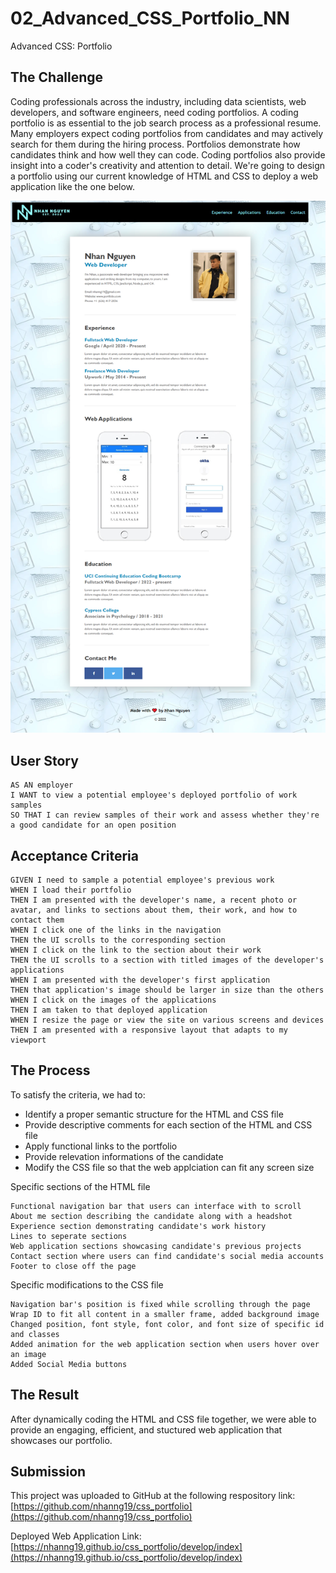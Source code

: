 # 02_Advanced_CSS_Portfolio_NN
Advanced CSS: Portfolio

## The Challenge
Coding professionals across the industry, including data scientists, web developers, and software engineers, need coding portfolios. 
A coding portfolio is as essential to the job search process as a professional resume. 
Many employers expect coding portfolios from candidates and may actively search for them during the hiring process.
Portfolios demonstrate how candidates think and how well they can code. 
Coding portfolios also provide insight into a coder's creativity and attention to detail.
We're going to design a portfolio using our current knowledge of HTML and CSS to  deploy a web application like the one below. 

![](./develop/assets/images/screenshot.png)

## User Story

```
AS AN employer
I WANT to view a potential employee's deployed portfolio of work samples
SO THAT I can review samples of their work and assess whether they're a good candidate for an open position
```

## Acceptance Criteria

```
GIVEN I need to sample a potential employee's previous work
WHEN I load their portfolio
THEN I am presented with the developer's name, a recent photo or avatar, and links to sections about them, their work, and how to contact them
WHEN I click one of the links in the navigation
THEN the UI scrolls to the corresponding section
WHEN I click on the link to the section about their work
THEN the UI scrolls to a section with titled images of the developer's applications
WHEN I am presented with the developer's first application
THEN that application's image should be larger in size than the others
WHEN I click on the images of the applications
THEN I am taken to that deployed application
WHEN I resize the page or view the site on various screens and devices
THEN I am presented with a responsive layout that adapts to my viewport
``` 

## The Process
To satisfy the criteria, we had to:
- Identify a proper semantic structure for the HTML and CSS file
- Provide descriptive comments for each section of the HTML and CSS file
- Apply functional links to the portfolio
- Provide relevation informations of the candidate
- Modify the CSS file so that the web applciation can fit any screen size

Specific sections of the HTML file

```
Functional navigation bar that users can interface with to scroll 
About me section describing the candidate along with a headshot
Experience section demonstrating candidate's work history
Lines to seperate sections
Web application sections showcasing candidate's previous projects
Contact section where users can find candidate's social media accounts
Footer to close off the page
```

Specific modifications to the CSS file

```
Navigation bar's position is fixed while scrolling through the page
Wrap ID to fit all content in a smaller frame, added background image
Changed position, font style, font color, and font size of specific id and classes
Added animation for the web application section when users hover over an image
Added Social Media buttons
```

## The Result
After dynamically coding the HTML and CSS file together, we were able to provide an engaging, efficient, and stuctured web application that showcases our portfolio.

## Submission
This project was uploaded to GitHub at the following respository link:
[https://github.com/nhanng19/css_portfolio](https://github.com/nhanng19/css_portfolio)

Deployed Web Application Link:
[https://nhanng19.github.io/css_portfolio/develop/index](https://nhanng19.github.io/css_portfolio/develop/index)
